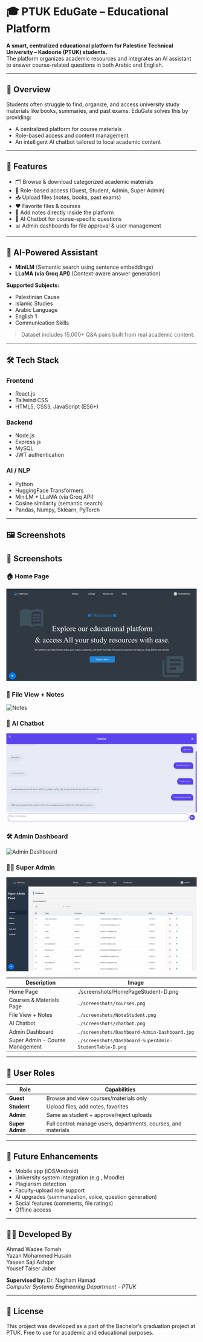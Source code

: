 # 🎓 PTUK EduGate – Educational Platform

**A smart, centralized educational platform for Palestine Technical University – Kadoorie (PTUK) students.**  
The platform organizes academic resources and integrates an AI assistant to answer course-related questions in both Arabic and English.

---

## 📘 Overview

Students often struggle to find, organize, and access university study materials like books, summaries, and past exams. EduGate solves this by providing:

- A centralized platform for course materials
- Role-based access and content management
- An intelligent AI chatbot tailored to local academic content

---

## 🚀 Features

- 🗂️ Browse & download categorized academic materials
- 🔐 Role-based access (Guest, Student, Admin, Super Admin)
- 📥 Upload files (notes, books, past exams)
- ❤️ Favorite files & courses
- 📝 Add notes directly inside the platform
- 🤖 AI Chatbot for course-specific questions
- 📊 Admin dashboards for file approval & user management

---

## 🧠 AI-Powered Assistant

- **MiniLM** (Semantic search using sentence embeddings)
- **LLaMA (via Groq API)** (Context-aware answer generation)

**Supported Subjects:**

- Palestinian Cause
- Islamic Studies
- Arabic Language
- English 1
- Communication Skills

> Dataset includes 15,000+ Q&A pairs built from real academic content.

---

## 🛠️ Tech Stack

### Frontend

- React.js
- Tailwind CSS
- HTML5, CSS3, JavaScript (ES6+)

### Backend

- Node.js
- Express.js
- MySQL
- JWT authentication

### AI / NLP

- Python
- HuggingFace Transformers
- MiniLM + LLaMA (via Groq API)
- Cosine similarity (semantic search)
- Pandas, Numpy, Sklearn, PyTorch

---

## 🖼️ Screenshots

## 📸 Screenshots

### 🏠 Home Page

![Home Page](./screenshots/HomePageStudent-D.png)

### 📝 File View + Notes

![Notes](./screenshots/NoteStudent.png)

### 🤖 AI Chatbot

![Chatbot](./screenshots/chatbot.png)

### 🛠️ Admin Dashboard

![Admin Dashboard](./screenshots/Dashboard-Admin-Dashboard.png)

### 🧑‍💼 Super Admin

![Super Admin](./screenshots/Dashboard-SuperAdmin-StudentTable-D.png)

| Description                     | Image                                                   |
| ------------------------------- | ------------------------------------------------------- |
| Home Page                       | ./screenshots/HomePageStudent-D.png                     |
| Courses & Materials Page        | `./screenshots/courses.png`                             |
| File View + Notes               | `./screenshots/NoteStudent.png`                         |
| AI Chatbot                      | `./screenshots/chatbot.png`                             |
| Admin Dashboard                 | `./screenshots/Dashboard-Admin-Dashboard.jpg`           |
| Super Admin - Course Management | `./screenshots/Dashboard-SuperAdmin-StudentTable-D.png` |

---

## 👥 User Roles

| Role            | Capabilities                                                    |
| --------------- | --------------------------------------------------------------- |
| **Guest**       | Browse and view courses/materials only                          |
| **Student**     | Upload files, add notes, favorites                              |
| **Admin**       | Same as student + approve/reject uploads                        |
| **Super Admin** | Full control: manage users, departments, courses, and materials |

---

## 📱 Future Enhancements

- Mobile app (iOS/Android)
- University system integration (e.g., Moodle)
- Plagiarism detection
- Faculty-upload role support
- AI upgrades (summarization, voice, question generation)
- Social features (comments, file ratings)
- Offline access

---

## 👨‍💻 Developed By

Ahmad Wadee Tomeh  
Yazan Mohammed Husain  
Yaseen Saji Ashqar  
Yousef Taiser Jaber

**Supervised by:** Dr. Nagham Hamad  
_Computer Systems Engineering Department – PTUK_

---

## 📜 License

This project was developed as a part of the Bachelor’s graduation project at PTUK. Free to use for academic and educational purposes.
